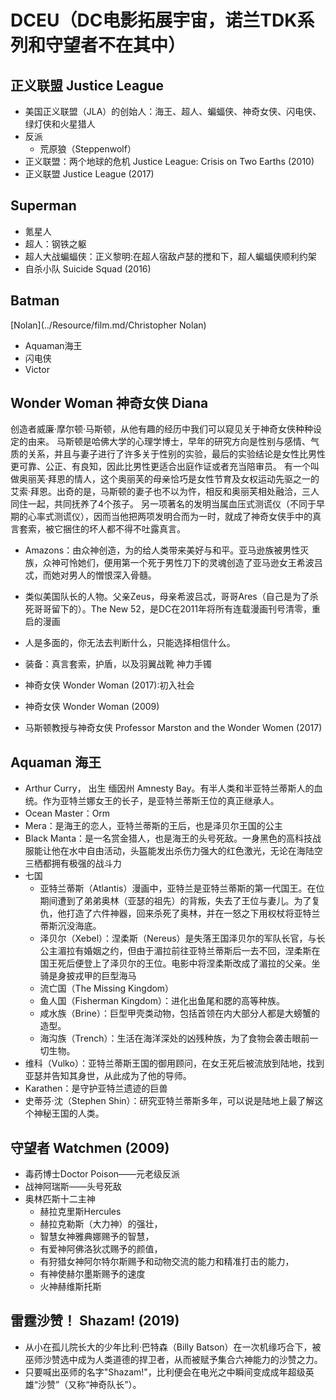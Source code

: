 # DCEU（DC电影拓展宇宙，诺兰TDK系列和守望者不在其中）

## 正义联盟 Justice League

* 美国正义联盟（JLA）的创始人：海王、超人、蝙蝠侠、神奇女侠、闪电侠、绿灯侠和火星猎人
* 反派
    - 荒原狼（Steppenwolf）
* 正义联盟：两个地球的危机 Justice League: Crisis on Two Earths (2010)
* 正义联盟 Justice League‎ (2017)

## Superman

* 氪星人
* 超人：钢铁之躯
* 超人大战蝙蝠侠：正义黎明:在超人宿敌卢瑟的搅和下，超人蝙蝠侠顺利约架
* 自杀小队 Suicide Squad (2016)

## Batman

[Nolan](../Resource/film.md/Christopher Nolan)

* Aquaman海王
* 闪电侠
* Victor

## Wonder Woman 神奇女侠  Diana

创造者威廉·摩尔顿·马斯顿，从他有趣的经历中我们可以窥见关于神奇女侠种种设定的由来。
马斯顿是哈佛大学的心理学博士，早年的研究方向是性别与感情、气质的关系，并且与妻子进行了许多关于性别的实验，最后的实验结论是女性比男性更可靠、公正、有良知，因此比男性更适合出庭作证或者充当陪审员。
有一个叫做奥丽芙·拜恩的情人，这个奥丽芙的母亲恰巧是女性节育及女权运动先驱之一的艾索·拜恩。出奇的是，马斯顿的妻子也不以为忤，相反和奥丽芙相处融洽，三人同住一起，共同抚养了4个孩子。
另一项著名的发明当属血压式测谎仪（不同于早期的心率式测谎仪），因而当他把两项发明合而为一时，就成了神奇女侠手中的真言套索，被它捆住的坏人都不得不吐露真言。
* Amazons：由众神创造，为的给人类带来美好与和平。亚马逊族被男性灭族，众神可怜她们，便用第一个死于男性刀下的灵魂创造了亚马逊女王希波吕忒，而她对男人的憎恨深入骨髓。
* 类似美国队长的人物。父亲Zeus，母亲希波吕忒，哥哥Ares（自己是为了杀死哥哥留下的）。The New 52，是DC在2011年将所有连载漫画刊号清零，重启的漫画
* 人是多面的，你无法去判断什么，只能选择相信什么。
* 装备：真言套索，护盾，以及羽翼战靴 神力手镯

* 神奇女侠 Wonder Woman (2017):初入社会
* 神奇女侠 Wonder Woman (2009)
* 马斯顿教授与神奇女侠 Professor Marston and the Wonder Women (2017)

## Aquaman 海王

* Arthur Curry， 出生 缅因州 Amnesty Bay。有半人类和半亚特兰蒂斯人的血统。作为亚特兰娜女王的长子，是亚特兰蒂斯王位的真正继承人。
* Ocean Master：Orm
* Mera：是海王的恋人，亚特兰蒂斯的王后，也是泽贝尔王国的公主
* Black Manta：是一名赏金猎人，也是海王的头号死敌。一身黑色的高科技战服能让他在水中自由活动，头盔能发出杀伤力强大的红色激光，无论在海陆空三栖都拥有极强的战斗力
* 七国
    - 亚特兰蒂斯（Atlantis）漫画中，亚特兰是亚特兰蒂斯的第一代国王。在位期间遭到了弟弟奥林（亚瑟的祖先）的背叛，失去了王位与妻儿。为了复仇，他打造了六件神器，回来杀死了奥林，并在一怒之下用权杖将亚特兰蒂斯沉没海底。
    - 泽贝尔（Xebel）：涅柔斯（Nereus）是失落王国泽贝尔的军队长官，与长公主湄拉有婚姻之约，但由于湄拉前往亚特兰蒂斯后一去不回，涅柔斯在国王死后便登上了泽贝尔的王位。电影中将涅柔斯改成了湄拉的父亲。坐骑是身披戎甲的巨型海马
    * 流亡国（The Missing Kingdom）
    * 鱼人国（Fisherman Kingdom）：进化出鱼尾和腮的高等种族。
    * 咸水族（Brine）：巨型甲壳类动物，包括首领在内大部分人都是大螃蟹的造型。
    * 海沟族（Trench）：生活在海洋深处的凶残种族，为了食物会袭击眼前一切生物。
* 维科（Vulko）：亚特兰蒂斯王国的御用顾问，在女王死后被流放到陆地，找到亚瑟并告知其身世，从此成为了他的导师。
* Karathen：是守护亚特兰遗迹的巨兽
* 史蒂芬·沈（Stephen Shin）：研究亚特兰蒂斯多年，可以说是陆地上最了解这个神秘王国的人类。

## 守望者 Watchmen (2009)

* 毒药博士Doctor Poison——元老级反派
* 战神阿瑞斯——头号死敌
* 奥林匹斯十二主神
    - 赫拉克里斯Hercules
    - 赫拉克勒斯（大力神）的强壮，
    - 智慧女神雅典娜赐予的智慧，
    - 有爱神阿佛洛狄忒赐予的颜值，
    - 有狩猎女神阿尔特尔斯赐予和动物交流的能力和精准打击的能力，
    - 有神使赫尔墨斯赐予的速度
    - 火神赫维斯托斯

## 雷霆沙赞！ Shazam! (2019)

* 从小在孤儿院长大的少年比利·巴特森（Billy Batson）在一次机缘巧合下，被巫师沙赞选中成为人类道德的捍卫者，从而被赋予集合六神能力的沙赞之力。
* 只要喊出巫师的名字"Shazam!"，比利便会在电光之中瞬间变成成年超级英雄“沙赞”（又称“神奇队长”）。
